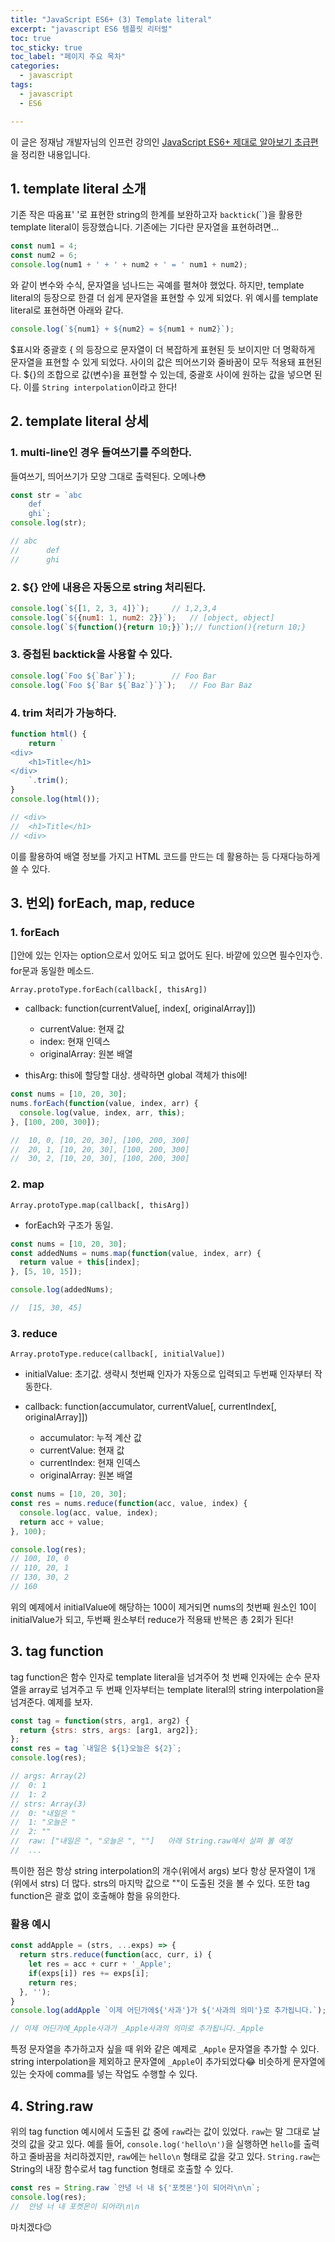 ```yaml
---
title: "JavaScript ES6+ (3) Template literal"
excerpt: "javascript ES6 템플릿 리터럴"
toc: true
toc_sticky: true
toc_label: "페이지 주요 목차"
categories:
  - javascript
tags:
  - javascript
  - ES6

---
```


이 글은 정재남 개발자님의 인프런 강의인 <a href="https://www.inflearn.com/course/ecmascript-6-flow" target="_blank">JavaScript ES6+ 제대로 알아보기 초급편</a>을 정리한 내용입니다.



## 1. template literal 소개

기존 작은 따옴표' '로 표현한 string의 한계를 보완하고자 `backtick`(``)을 활용한 template literal이 등장했습니다. 기존에는 기다란 문자열을 표현하려면...
```javascript
const num1 = 4;
const num2 = 6;
console.log(num1 + ' + ' + num2 + ' = ' num1 + num2);
```
와 같이 변수와 수식, 문자열을 넘나드는 곡예를 펼쳐야 했었다.
하지만, template literal의 등장으로 한결 더 쉽게 문자열을 표현할 수 있게 되었다. 위 예시를 template literal로 표현하면 아래와 같다.
```javascript
console.log(`${num1} + ${num2} = ${num1 + num2}`);
```
$표시와 중괄호 { 의 등장으로 문자열이 더 복잡하게 표현된 듯 보이지만 더 명확하게 문자열을 표현할 수 있게 되었다. 사이의 값은 띄어쓰기와 줄바꿈이 모두 적용돼 표현된다. ${}의 조합으로 값(변수)을 표현할 수 있는데, 중괄호 사이에 원하는 값을 넣으면 된다. 이를 `String interpolation`이라고 한다!

## 2. template literal 상세
### 1. multi-line인 경우 들여쓰기를 주의한다.
들여쓰기, 띄어쓰기가 모양 그대로 출력된다. 오메나😳
```javascript
const str = `abc
	def
	ghi`;
console.log(str);

// abc
// 		def
//		ghi
```

### 2. ${} 안에 내용은 자동으로 string 처리된다.
```javascript
console.log(`${[1, 2, 3, 4]}`);		// 1,2,3,4
console.log(`${{num1: 1, num2: 2}}`);	// [object, object]
console.log(`${function(){return 10;}}`);// function(){return 10;}
```

### 3. 중첩된 backtick을 사용할 수 있다.
```javascript
console.log(`Foo ${`Bar`}`);		// Foo Bar
console.log(`Foo ${`Bar ${`Baz`}`}`);	// Foo Bar Baz
```

### 4. trim 처리가 가능하다.
```javascript
function html() {
	return `
<div>
	<h1>Title</h1>
</div>
	`.trim();
}
console.log(html());

// <div>
//	<h1>Title</h1>
// <div>
```
이를 활용하여 배열 정보를 가지고 HTML 코드를 만드는 데 활용하는 등 다재다능하게 쓸 수 있다.

## 3. 번외) forEach, map, reduce
### 1. forEach
[]안에 있는 인자는 option으로서 있어도 되고 없어도 된다. 바깥에 있으면 필수인자👌. for문과 동일한 메소드.

`Array.protoType.forEach(callback[, thisArg])`
- callback: function(currentValue[, index[, originalArray]])
	
    -	currentValue: 현재 값
    -	index: 현재 인덱스
    -	originalArray: 원본 배열
    
-	thisArg: this에 할당할 대상. 생략하면 global 객체가 this에!
```javascript
const nums = [10, 20, 30];
nums.forEach(function(value, index, arr) {
  console.log(value, index, arr, this);
}, [100, 200, 300]);

//	10, 0, [10, 20, 30], [100, 200, 300]
// 	20, 1, [10, 20, 30], [100, 200, 300]
//	30, 2, [10, 20, 30], [100, 200, 300]
```

### 2. map

`Array.protoType.map(callback[, thisArg])`
- forEach와 구조가 동일.
```javascript
const nums = [10, 20, 30];
const addedNums = nums.map(function(value, index, arr) {
  return value + this[index];
}, [5, 10, 15]);

console.log(addedNums);

//	[15, 30, 45]
```

### 3. reduce
`Array.protoType.reduce(callback[, initialValue])`
- initialValue: 초기값. 생략시 첫번째 인자가 자동으로 입력되고 두번째 인자부터 작동한다.
- callback: function(accumulator, currentValue[, currentIndex[, originalArray]])

	
    - accumulator: 누적 계산 값
    - currentValue: 현재 값
    - currentIndex: 현재 인덱스
    - originalArray: 원본 배열



```javascript
const nums = [10, 20, 30];
const res = nums.reduce(function(acc, value, index) {
  console.log(acc, value, index);
  return acc + value;
}, 100);

console.log(res);
// 100, 10, 0
// 110, 20, 1
// 130, 30, 2
// 160
```



위의 예제에서 initialValue에 해당하는 100이 제거되면 nums의 첫번째 원소인 10이 initialValue가 되고, 두번째 원소부터 reduce가 적용돼 반복은 총 2회가 된다!



## 3. tag function

tag function은 함수 인자로 template literal을 넘겨주어 첫 번째 인자에는 순수 문자열을 array로 넘겨주고 두 번째 인자부터는 template literal의 string interpolation을 넘겨준다. 예제를 보자.
```javascript
const tag = function(strs, arg1, arg2) {
  return {strs: strs, args: [arg1, arg2]};
};
const res = tag `내일은 ${1}오늘은 ${2}`;
console.log(res);

// args: Array(2)
//	0: 1
//	1: 2
// strs: Array(3)
//	0: "내일은 "
// 	1: "오늘은 "
//	2: ""
//	raw: ["내일은 ", "오늘은 ", ""]	아래 String.raw에서 살펴 볼 예정
//	...
```



특이한 점은 항상 string interpolation의 개수(위에서 args) 보다 항상 문자열이 1개(위에서 strs) 더 많다. strs의 마지막 값으로 ""이 도출된 것을 볼 수 있다. 또한 tag function은 괄호 없이 호출해야 함을 유의한다. 

### 활용 예시
```javascript
const addApple = (strs, ...exps) => {
  return strs.reduce(function(acc, curr, i) {
	let res = acc + curr + '_Apple';
    if(exps[i]) res += exps[i];
  	return res;
  }, '');
}
console.log(addApple `이제 어딘가에${'사과'}가 ${'사과의 의미'}로 추가됩니다.`);

// 이제 어딘가에_Apple사과가 _Apple사과의 의미로 추가됩니다._Apple
```
특정 문자열을 추가하고자 싶을 때 위와 같은 예제로 `_Apple` 문자열을 추가할 수 있다. string interpolation을 제외하고 문자열에 `_Apple`이 추가되었다😂
비슷하게 문자열에 있는 숫자에 comma를 넣는 작업도 수행할 수 있다.

## 4. String.raw
위의 tag function 예시에서 도출된 값 중에 `raw`라는 값이 있었다. `raw`는 말 그대로 날 것의 값을 갖고 있다. 예를 들어, `console.log('hello\n')`을 실행하면 `hello`를 출력하고 줄바꿈을 처리하겠지만, `raw`에는 `hello\n` 형태로 값을 갖고 있다.
`String.raw`는 String의 내장 함수로서 tag function 형태로 호출할 수 있다.
```javascript
const res = String.raw `안녕 너 내 ${'포켓몬'}이 되어라\n\n`;
console.log(res);
//	안녕 너 내 포켓몬이 되어라\n\n
```

마치겠다😉